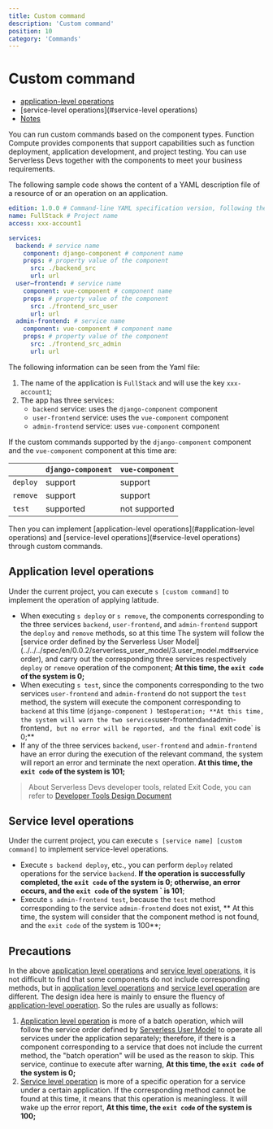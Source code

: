```yaml
---
title: Custom command
description: 'Custom command'
position: 10
category: 'Commands'
---
```

# Custom command

- [application-level operations](#application-level-operations)
- [service-level operations](#service-level operations)
- [Notes](#Notes)

You can run custom commands based on the component types. Function Compute provides components that support capabilities such as function deployment, application development, and project testing. You can use Serverless Devs together with the components to meet your business requirements. 

The following sample code shows the content of a YAML description file of a resource of or an operation on an application.

````yaml
edition: 1.0.0 # Command-line YAML specification version, following the Semantic Versioning specification
name: FullStack # Project name
access: xxx-account1

services:
  backend: # service name
    component: django-component # component name
    props: # property value of the component
      src: ./backend_src
      url: url
  user—frontend: # service name
    component: vue-component # component name
    props: # property value of the component
      src: ./frontend_src_user
      url: url
  admin-frontend: # service name
    component: vue-component # component name
    props: # property value of the component
      src: ./frontend_src_admin
      url: url
````

The following information can be seen from the Yaml file:
1. The name of the application is `FullStack` and will use the key `xxx-account1`;
2. The app has three services:
    - `backend` service: uses the `django-component` component
    - `user-frontend` service: uses the `vue-component` component
    - `admin-frontend` service: uses `vue-component` component
    
If the custom commands supported by the `django-component` component and the `vue-component` component at this time are:

| | `django-component` | `vue-component` |
| --- | --- | --- |
| `deploy` | support | support |
| `remove` | support | support |
| `test` | supported | not supported |

Then you can implement [application-level operations](#application-level operations) and [service-level operations](#service-level operations) through custom commands.

## Application level operations

Under the current project, you can execute `s [custom command]` to implement the operation of applying latitude.

- When executing `s deploy` or `s remove`, the components corresponding to the three services `backend`, `user-frontend`, and `admin-frontend` support the `deploy` and `remove` methods, so at this time The system will follow the [service order defined by the Serverless User Model] (../../../spec/en/0.0.2/serverless_user_model/3.user_model.md#service order), and carry out the corresponding three services respectively `deploy` or `remove` operation of the component; **At this time, the `exit code` of the system is 0;**
- When executing `s test`, since the components corresponding to the two services `user-frontend` and `admin-frontend` do not support the `test` method, the system will execute the component corresponding to `backend` at this time (`django-component` `) `test` operation; **At this time, the system will warn the two services `user-frontend` and `admin-frontend`, but no error will be reported, and the final `exit code` is 0;**
- If any of the three services `backend`, `user-frontend` and `admin-frontend` have an error during the execution of the relevant command, the system will report an error and terminate the next operation. **At this time, the `exit code` of the system is 101;**

> About Serverless Devs developer tools, related Exit Code, you can refer to [Developer Tools Design Document](../tool.md)

## Service level operations

Under the current project, you can execute `s [service name] [custom command]` to implement service-level operations.

- Execute `s backend deploy`, etc., you can perform `deploy` related operations for the service `backend`. **If the operation is successfully completed, the `exit code` of the system is 0; otherwise, an error occurs, and the `exit code` of the system ` is 101**;
- Execute `s admin-frontend test`, because the `test` method corresponding to the service `admin-frontend` does not exist, ** At this time, the system will consider that the component method is not found, and the `exit code` of the system is 100**;

## Precautions

In the above [application level operations](#application-level-operations) and [service level operations](#service-level-operations), it is not difficult to find that some components do not include corresponding methods, but in [application level operations](#application-level-operation) and [service level operation](#service-level-operation) are different. The design idea here is mainly to ensure the fluency of [application-level operation](#application-level-operation). So the rules are usually as follows:

1. [Application level operation](#application-level-operation) is more of a batch operation, which will follow the service order defined by [Serverless User Model](../../../spec/en/0.0.2/serverless_user_model/3.user_model.md#service-sequence) to operate all services under the application separately; therefore, if there is a component corresponding to a service that does not include the current method, the "batch operation" will be used as the reason to skip. This service, continue to execute after warning, **At this time, the `exit code` of the system is 0;**
2. [Service level operation](#service-level-operation) is more of a specific operation for a service under a certain application. If the corresponding method cannot be found at this time, it means that this operation is meaningless. It will wake up the error report, **At this time, the `exit code` of the system is 100;**